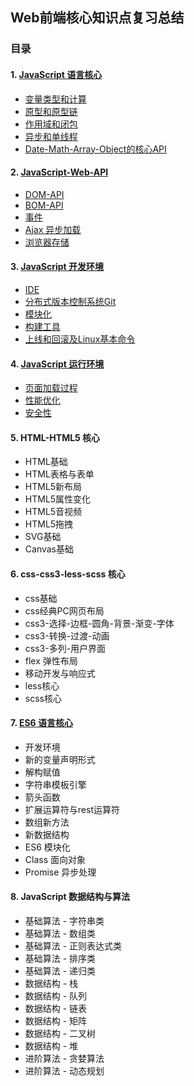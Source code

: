 ## Web前端核心知识点复习总结

### 目录

#### 1. [JavaScript 语言核心](https://github.com/LightSmileY/Web-front-end---Review/tree/master/01.%20JavaScript%20%E8%AF%AD%E8%A8%80%E6%A0%B8%E5%BF%83)

- [变量类型和计算](https://github.com/LightSmileY/Web-front-end---Review/blob/master/01.%20JavaScript%20%E8%AF%AD%E8%A8%80%E6%A0%B8%E5%BF%83/1.%20%E5%8F%98%E9%87%8F%E7%B1%BB%E5%9E%8B%E5%92%8C%E8%AE%A1%E7%AE%97.md)
- [原型和原型链](https://github.com/LightSmileY/Web-front-end---Review/blob/master/01.%20JavaScript%20%E8%AF%AD%E8%A8%80%E6%A0%B8%E5%BF%83/2.%20%E5%8E%9F%E5%9E%8B%E5%92%8C%E5%8E%9F%E5%9E%8B%E9%93%BE.md)
- [作用域和闭包](https://github.com/LightSmileY/Web-front-end---Review/blob/master/01.%20JavaScript%20%E8%AF%AD%E8%A8%80%E6%A0%B8%E5%BF%83/3.%20%E4%BD%9C%E7%94%A8%E5%9F%9F%E5%92%8C%E9%97%AD%E5%8C%85.md)
- [异步和单线程](https://github.com/LightSmileY/Web-front-end---Review/blob/master/01.%20JavaScript%20%E8%AF%AD%E8%A8%80%E6%A0%B8%E5%BF%83/4.%20%E5%BC%82%E6%AD%A5%E5%92%8C%E5%8D%95%E7%BA%BF%E7%A8%8B.md)
- [Date-Math-Array-Object的核心API](https://github.com/LightSmileY/Web-front-end---Review/blob/master/01.%20JavaScript%20%E8%AF%AD%E8%A8%80%E6%A0%B8%E5%BF%83/5.%20Date-Math-Array-Object%E7%9A%84%E6%A0%B8%E5%BF%83API.md)

#### 2. [JavaScript-Web-API](https://github.com/LightSmileY/Web-front-end---Review/tree/master/02.%20JavaScript-Web-API)

- [DOM-API](https://github.com/LightSmileY/Web-front-end---Review/blob/master/02.%20JavaScript-Web-API/1.%20DOM-API.md)
- [BOM-API](https://github.com/LightSmileY/Web-front-end---Review/blob/master/02.%20JavaScript-Web-API/2.%20BOM-API.md)
- [事件](https://github.com/LightSmileY/Web-front-end---Review/blob/master/02.%20JavaScript-Web-API/3.%20%E4%BA%8B%E4%BB%B6.md)
- [Ajax 异步加载](https://github.com/LightSmileY/Web-front-end---Review/blob/master/02.%20JavaScript-Web-API/4.%20Ajax%20%E5%BC%82%E6%AD%A5%E5%8A%A0%E8%BD%BD.md)
- [浏览器存储](https://github.com/LightSmileY/Web-front-end---Review/blob/master/02.%20JavaScript-Web-API/5.%20%E6%B5%8F%E8%A7%88%E5%99%A8%E5%AD%98%E5%82%A8.md)

#### 3. [JavaScript 开发环境](https://github.com/LightSmileY/Web-front-end---Review/tree/master/03.%20JavaScript%20%E5%BC%80%E5%8F%91%E7%8E%AF%E5%A2%83)

- [IDE](https://github.com/LightSmileY/Web-front-end---Review/blob/master/03.%20JavaScript%20%E5%BC%80%E5%8F%91%E7%8E%AF%E5%A2%83/1.%20IDE.md)
- [分布式版本控制系统Git](https://github.com/LightSmileY/Web-front-end---Review/blob/master/03.%20JavaScript%20%E5%BC%80%E5%8F%91%E7%8E%AF%E5%A2%83/2.%20%E5%88%86%E5%B8%83%E5%BC%8F%E7%89%88%E6%9C%AC%E6%8E%A7%E5%88%B6%E7%B3%BB%E7%BB%9FGit.md)
- [模块化](https://github.com/LightSmileY/Web-front-end---Review/blob/master/03.%20JavaScript%20%E5%BC%80%E5%8F%91%E7%8E%AF%E5%A2%83/3.%20%E6%A8%A1%E5%9D%97%E5%8C%96.md)
- [构建工具](https://github.com/LightSmileY/Web-front-end---Review/blob/master/03.%20JavaScript%20%E5%BC%80%E5%8F%91%E7%8E%AF%E5%A2%83/4.%20%E6%9E%84%E5%BB%BA%E5%B7%A5%E5%85%B7.md)
- [上线和回滚及Linux基本命令](https://github.com/LightSmileY/Web-front-end---Review/blob/master/03.%20JavaScript%20%E5%BC%80%E5%8F%91%E7%8E%AF%E5%A2%83/5.%20%E4%B8%8A%E7%BA%BF%E5%92%8C%E5%9B%9E%E6%BB%9A%E5%8F%8ALinux%E5%9F%BA%E6%9C%AC%E5%91%BD%E4%BB%A4.md)

#### 4. [JavaScript 运行环境](https://github.com/LightSmileY/Web-front-end---Review/tree/master/04.%20JavaScript%20%E8%BF%90%E8%A1%8C%E7%8E%AF%E5%A2%83)

- [页面加载过程](https://github.com/LightSmileY/Web-front-end---Review/blob/master/04.%20JavaScript%20%E8%BF%90%E8%A1%8C%E7%8E%AF%E5%A2%83/1.%20%E9%A1%B5%E9%9D%A2%E5%8A%A0%E8%BD%BD%E8%BF%87%E7%A8%8B.md)
- [性能优化](https://github.com/LightSmileY/Web-front-end---Review/blob/master/04.%20JavaScript%20%E8%BF%90%E8%A1%8C%E7%8E%AF%E5%A2%83/2.%20%E6%80%A7%E8%83%BD%E4%BC%98%E5%8C%96.md)
- [安全性](https://github.com/LightSmileY/Web-front-end---Review/blob/master/04.%20JavaScript%20%E8%BF%90%E8%A1%8C%E7%8E%AF%E5%A2%83/3.%20%E5%AE%89%E5%85%A8%E6%80%A7.md)

#### 5. HTML-HTML5 核心

- HTML基础
- HTML表格与表单
- HTML5新布局
- HTML5属性变化
- HTML5音视频
- HTML5拖拽
- SVG基础
- Canvas基础

#### 6. css-css3-less-scss 核心

- css基础
- css经典PC网页布局
- css3-选择-边框-圆角-背景-渐变-字体
- css3-转换-过渡-动画
- css3-多列-用户界面
- flex 弹性布局
- 移动开发与响应式
- less核心
- scss核心

#### 7. [ES6 语言核心](https://github.com/LightSmileY/Web-front-end---Review/tree/master/07.%20ES6%20%E8%AF%AD%E8%A8%80%E6%A0%B8%E5%BF%83)

- 开发环境
- 新的变量声明形式
- 解构赋值
- 字符串模板引擎
- 箭头函数
- 扩展运算符与rest运算符
- 数组新方法
- 新数据结构
- ES6 模块化
- Class 面向对象
- Promise 异步处理

#### 8. JavaScript 数据结构与算法

- 基础算法 - 字符串类
- 基础算法 - 数组类
- 基础算法 - 正则表达式类
- 基础算法 - 排序类
- 基础算法 - 递归类
- 数据结构 - 栈
- 数据结构 - 队列
- 数据结构 - 链表
- 数据结构 - 矩阵
- 数据结构 - 二叉树
- 数据结构 - 堆
- 进阶算法 - 贪婪算法
- 进阶算法 - 动态规划